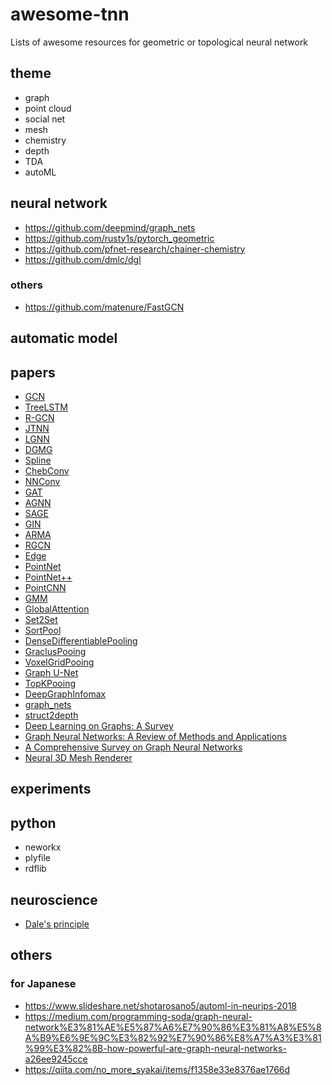 # awesome-tnn
Lists of awesome resources for geometric or topological neural network

## theme
* graph
* point cloud
* social net
* mesh
* chemistry
* depth
* TDA
* autoML

## neural network
* https://github.com/deepmind/graph_nets
* https://github.com/rusty1s/pytorch_geometric
* https://github.com/pfnet-research/chainer-chemistry
* https://github.com/dmlc/dgl

### others
* https://github.com/matenure/FastGCN

## automatic model

## papers
* [GCN](https://arxiv.org/abs/1609.02907)
* [TreeLSTM](https://arxiv.org/abs/1503.00075)
* [R-GCN](https://arxiv.org/abs/1703.06103)
* [JTNN](https://arxiv.org/abs/1802.04364)
* [LGNN](https://arxiv.org/abs/1705.08415)
* [DGMG](https://arxiv.org/abs/1803.03324)
* [Spline](https://arxiv.org/abs/1711.08920)
* [ChebConv](https://arxiv.org/abs/1606.09375)
* [NNConv](https://arxiv.org/abs/1704.01212)
* [GAT](https://arxiv.org/abs/1710.10903)
* [AGNN](https://arxiv.org/abs/1803.03735)
* [SAGE](https://arxiv.org/abs/1706.02216)
* [GIN](https://arxiv.org/abs/1810.00826)
* [ARMA](https://arxiv.org/abs/1901.01343)
* [RGCN](https://arxiv.org/abs/1703.06103)
* [Edge](https://arxiv.org/abs/1801.07829)
* [PointNet](https://arxiv.org/abs/1612.00593)
* [PointNet++](https://arxiv.org/abs/1706.02413)
* [PointCNN](https://arxiv.org/abs/1801.07791)
* [GMM](https://arxiv.org/abs/1611.08402)
* [GlobalAttention](https://arxiv.org/abs/1511.05493)
* [Set2Set](https://arxiv.org/abs/1511.06391)
* [SortPool](https://www.cse.wustl.edu/~muhan/papers/AAAI_2018_DGCNN.pdf)
* [DenseDifferentiablePooling](https://arxiv.org/abs/1806.08804)
* [GraclusPooing](http://www.cs.utexas.edu/users/inderjit/public_papers/multilevel_pami.pdf)
* [VoxelGridPooing](https://arxiv.org/abs/1704.02901)
* [Graph U-Net](https://openreview.net/forum?id=HJePRoAct7)
* [TopKPooing](https://arxiv.org/abs/1811.01287)
* [DeepGraphInfomax](https://arxiv.org/abs/1809.10341)
* [graph_nets](https://arxiv.org/abs/1806.01261)
* [struct2depth](https://arxiv.org/abs/1811.06152)
* [Deep Learning on Graphs: A Survey](https://arxiv.org/abs/1812.04202)
* [Graph Neural Networks: A Review of Methods and Applications](https://arxiv.org/abs/1812.08434)
* [A Comprehensive Survey on Graph Neural Networks](https://arxiv.org/abs/1901.00596)
* [Neural 3D Mesh Renderer](https://arxiv.org/abs/1711.07566)


## experiments



## python
* neworkx
* plyfile
* rdflib


## neuroscience
* [Dale's principle](https://en.wikipedia.org/wiki/Dale%27s_principle)


## others
### for Japanese
* https://www.slideshare.net/shotarosano5/automl-in-neurips-2018
* https://medium.com/programming-soda/graph-neural-network%E3%81%AE%E5%87%A6%E7%90%86%E3%81%A8%E5%8A%B9%E6%9E%9C%E3%82%92%E7%90%86%E8%A7%A3%E3%81%99%E3%82%8B-how-powerful-are-graph-neural-networks-a26ee9245cce 
* https://qiita.com/no_more_syakai/items/f1358e33e8376ae1766d
